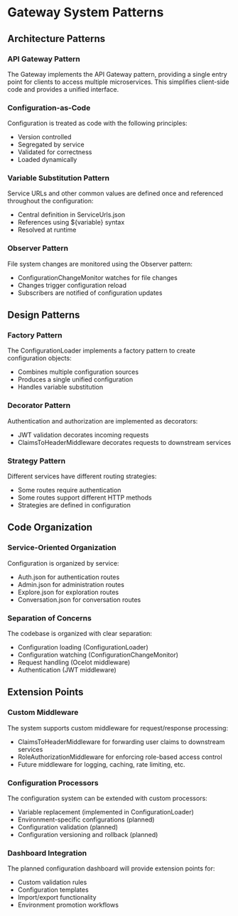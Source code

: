 # Gateway System Patterns

## Architecture Patterns

### API Gateway Pattern
The Gateway implements the API Gateway pattern, providing a single entry point for clients to access multiple microservices. This simplifies client-side code and provides a unified interface.

### Configuration-as-Code
Configuration is treated as code with the following principles:
- Version controlled
- Segregated by service
- Validated for correctness
- Loaded dynamically

### Variable Substitution Pattern
Service URLs and other common values are defined once and referenced throughout the configuration:
- Central definition in ServiceUrls.json
- References using ${variable} syntax
- Resolved at runtime

### Observer Pattern
File system changes are monitored using the Observer pattern:
- ConfigurationChangeMonitor watches for file changes
- Changes trigger configuration reload
- Subscribers are notified of configuration updates

## Design Patterns

### Factory Pattern
The ConfigurationLoader implements a factory pattern to create configuration objects:
- Combines multiple configuration sources
- Produces a single unified configuration
- Handles variable substitution

### Decorator Pattern
Authentication and authorization are implemented as decorators:
- JWT validation decorates incoming requests
- ClaimsToHeaderMiddleware decorates requests to downstream services

### Strategy Pattern
Different services have different routing strategies:
- Some routes require authentication
- Some routes support different HTTP methods
- Strategies are defined in configuration

## Code Organization

### Service-Oriented Organization
Configuration is organized by service:
- Auth.json for authentication routes
- Admin.json for administration routes
- Explore.json for exploration routes
- Conversation.json for conversation routes

### Separation of Concerns
The codebase is organized with clear separation:
- Configuration loading (ConfigurationLoader)
- Configuration watching (ConfigurationChangeMonitor)
- Request handling (Ocelot middleware)
- Authentication (JWT middleware)

## Extension Points

### Custom Middleware
The system supports custom middleware for request/response processing:
- ClaimsToHeaderMiddleware for forwarding user claims to downstream services
- RoleAuthorizationMiddleware for enforcing role-based access control
- Future middleware for logging, caching, rate limiting, etc.

### Configuration Processors
The configuration system can be extended with custom processors:
- Variable replacement (implemented in ConfigurationLoader)
- Environment-specific configurations (planned)
- Configuration validation (planned)
- Configuration versioning and rollback (planned)

### Dashboard Integration
The planned configuration dashboard will provide extension points for:
- Custom validation rules
- Configuration templates
- Import/export functionality
- Environment promotion workflows